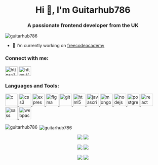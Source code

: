 <h1 align="center">Hi 👋, I'm Guitarhub786</h1>
<h3 align="center">A passionate frontend developer from the UK</h3>

<p align="left"> <img src="https://komarev.com/ghpvc/?username=guitarhub786" alt="guitarhub786" /> </p>

- 🔭 I’m currently working on [freecodeacademy](https://guitarhub786.github.io/freecodeacademy/)

<p align="left">
<h3 align="left">Connect with me:</h3>
<a href="https://codepen.io/https://codepen.io/guitarhub786" target="blank"><img align="center" src="https://cdn.jsdelivr.net/npm/simple-icons@3.0.1/icons/codepen.svg" alt="https://codepen.io/guitarhub786" height="30" width="40" /></a>
<a href="https://codesandbox.com/https://codesandbox.io/u/guitarhub786" target="blank"><img align="center" src="https://cdn.jsdelivr.net/npm/simple-icons@3.0.1/icons/codesandbox.svg" alt="https://codesandbox.io/u/guitarhub786" height="30" width="40" /></a>
</p>

<h3 align="left">Languages and Tools:</h3>
<p align="left"> <a href="https://www.cprogramming.com/" target="_blank"> <img src="https://devicons.github.io/devicon/devicon.git/icons/c/c-original.svg" alt="c" width="40" height="40"/> </a> <a href="https://www.w3schools.com/css/" target="_blank"> <img src="https://devicons.github.io/devicon/devicon.git/icons/css3/css3-original-wordmark.svg" alt="css3" width="40" height="40"/> </a> <a href="https://expressjs.com" target="_blank"> <img src="https://devicons.github.io/devicon/devicon.git/icons/express/express-original-wordmark.svg" alt="express" width="40" height="40"/> </a> <a href="https://www.figma.com/" target="_blank"> <img src="https://www.vectorlogo.zone/logos/figma/figma-icon.svg" alt="figma" width="40" height="40"/> </a> <a href="https://git-scm.com/" target="_blank"> <img src="https://www.vectorlogo.zone/logos/git-scm/git-scm-icon.svg" alt="git" width="40" height="40"/> </a> <a href="https://www.w3.org/html/" target="_blank"> <img src="https://devicons.github.io/devicon/devicon.git/icons/html5/html5-original-wordmark.svg" alt="html5" width="40" height="40"/> </a> <a href="https://developer.mozilla.org/en-US/docs/Web/JavaScript" target="_blank"> <img src="https://devicons.github.io/devicon/devicon.git/icons/javascript/javascript-original.svg" alt="javascript" width="40" height="40"/> </a> <a href="https://www.mongodb.com/" target="_blank"> <img src="https://devicons.github.io/devicon/devicon.git/icons/mongodb/mongodb-original-wordmark.svg" alt="mongodb" width="40" height="40"/> </a> <a href="https://nodejs.org" target="_blank"> <img src="https://devicons.github.io/devicon/devicon.git/icons/nodejs/nodejs-original-wordmark.svg" alt="nodejs" width="40" height="40"/> </a> <a href="https://www.postgresql.org" target="_blank"> <img src="https://devicons.github.io/devicon/devicon.git/icons/postgresql/postgresql-original-wordmark.svg" alt="postgresql" width="40" height="40"/> </a> <a href="https://reactjs.org/" target="_blank"> <img src="https://devicons.github.io/devicon/devicon.git/icons/react/react-original-wordmark.svg" alt="react" width="40" height="40"/> </a> <a href="https://sass-lang.com" target="_blank"> <img src="https://devicons.github.io/devicon/devicon.git/icons/sass/sass-original.svg" alt="sass" width="40" height="40"/> </a> <a href="https://webpack.js.org" target="_blank"> <img src="https://devicons.github.io/devicon/devicon.git/icons/webpack/webpack-original.svg" alt="webpack" width="40" height="40"/> </a> </p>

<p><img align="left" src="https://github-readme-stats.vercel.app/api/top-langs/?username=guitarhub786&layout=compact" alt="guitarhub786" /></p>
<p>&nbsp;<img align="center" src="https://github-readme-stats.vercel.app/api?username=guitarhub786&show_icons=true" alt="guitarhub786" /></p>

<p align = "center">
  <img src="https://github-readme-stats.vercel.app/api?username=guitarhub786&theme=tokyonight&show_icons=true" />
  <img src="https://github-readme-stats.vercel.app/api/top-langs/?username=guitarhub786&theme=tokyonight&show_icons=true" />
</p>

<p align = "center">
  <img src = "https://github-readme-stats.vercel.app/api?username=Guitarhub786&count_private=true&show_icons=true&theme=merko">
  <img src = "https://github-readme-stats.vercel.app/api/top-langs/?username=Guitarhub786&layout=compact&show_icons=true&theme=merko">
</p>

<p align = "center">
  <img src = "https://github-readme-stats.vercel.app/api?username=Guitarhub786&count_private=true&show_icons=true&theme=tokyonight">
  <img src = "https://github-readme-stats.vercel.app/api/top-langs/?username=Guitarhub786&layout=compact&show_icons=true&theme=tokyonight">
</p>
